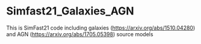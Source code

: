 # Simfast21_Galaxies_AGN

This is SimFast21 code including galaxies (https://arxiv.org/abs/1510.04280) and AGN  (https://arxiv.org/abs/1705.05398) source models

